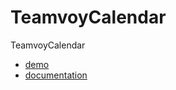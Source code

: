 TeamvoyCalendar
===============

TeamvoyCalendar

* [demo](https://TopQualityUA.github.io/TeamvoyCalendar/calendar_demo.html)
* [documentation](https://TopQualityUA.github.io/TeamvoyCalendar/readme.html)
